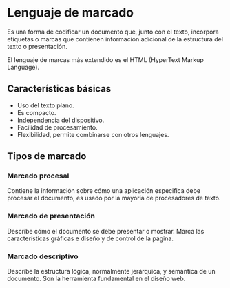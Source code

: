 # Lenguaje de marcado

Es una forma de codificar un documento que, junto con el texto, incorpora etiquetas o marcas que contienen información adicional de la estructura del texto o presentación.

El lenguaje de marcas más extendido es el HTML (HyperText Markup Language).

## Características básicas

+ Uso del texto plano.
+ Es compacto.
+ Independencia del dispositivo.
+ Facilidad de procesamiento.
+ Flexibilidad, permite combinarse con otros lenguajes.

## Tipos de marcado
### Marcado procesal
Contiene la información sobre cómo una aplicación especifica debe procesar el documento, es usado por la mayoría de procesadores de texto.

### Marcado de presentación
Describe cómo el documento se debe presentar o mostrar. Marca las características gráficas e diseño y de control de la página.

### Marcado descriptivo
Describe la estructura lógica, normalmente jerárquica, y semántica de un documento. Son la herramienta fundamental en el diseño web.